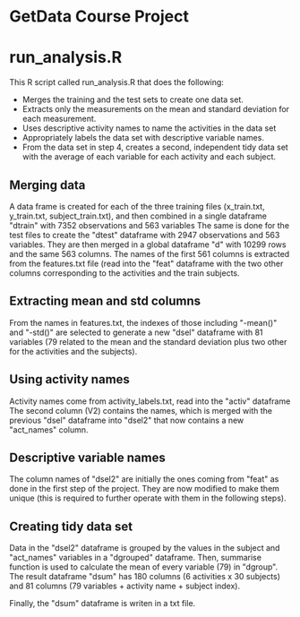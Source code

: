 # GetData Course Project

# run_analysis.R

This R script called run_analysis.R that does the following:
* Merges the training and the test sets to create one data set.
* Extracts only the measurements on the mean and standard deviation for each measurement. 
* Uses descriptive activity names to name the activities in the data set
* Appropriately labels the data set with descriptive variable names. 
* From the data set in step 4, creates a second, independent tidy data set with the average of each variable for each activity and each subject.

## Merging data
A data frame is created for each of the three training files (x_train.txt, y_train.txt, subject_train.txt), and then combined in a single dataframe "dtrain" with 7352 observations and 563 variables
The same is done for the test files to create the "dtest" dataframe with 2947 observations and 563 variables.
They are then merged in a global dataframe "d" with 10299 rows and the same 563 columns.
The names of the first 561 columns is extracted from the features.txt file (read into the "feat" dataframe with the two other columns corresponding to the activities and the train subjects.

## Extracting mean and std columns
From the names in features.txt, the indexes of those including "-mean()" and "-std()" are selected to generate a new "dsel" dataframe with 81 variables (79 related to the mean and the standard deviation plus two other for the activities and the subjects).

## Using activity names
Activity names come from activity_labels.txt, read into the "activ" dataframe The second column (V2) contains the names, which is merged with the previous "dsel" dataframe into "dsel2" that now contains a new "act_names" column.

## Descriptive variable names
The column names of "dsel2" are initially the ones coming from "feat" as done in the first step of the project.
They are now modified to make them unique (this is required to further operate with them in the following steps).

## Creating tidy data set
Data in the "dsel2" dataframe is grouped by the values in the subject and "act_names" variables in a "dgrouped" dataframe.
Then, summarise function is used to calculate the mean of every variable (79) in "dgroup". The result dataframe "dsum" has 180 columns (6 activities x 30 subjects) and 81 columns (79 variables + activity name + subject index).

Finally, the "dsum" dataframe is writen in a txt file.






